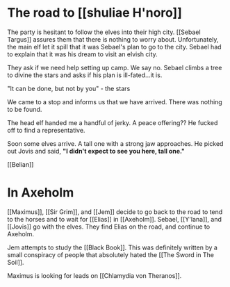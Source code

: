 # The road to [[shuliae H'noro]]
 The party is hesitant to follow the elves into their high city. [[Sebael Targus]] assures them that there is nothing to worry about. Unfortunately, the main elf let it spill that it was Sebael's plan to go to the city. Sebael had to explain that it was his dream to visit an elvish city.

They ask if we need help setting up camp. We say no. Sebael climbs a tree to divine the stars and asks if his plan is ill-fated...it is.

"It can be done, but not by you" - the stars

We came to a stop and informs us that we have arrived. There was nothing to be found.

The head elf handed me a handful of jerky. A peace offering?? He fucked off to find a representative.

Soon some elves arrive. A tall one with a strong jaw approaches. He picked out Jovis and said, **"I didn't expect to see you here, tall one."**  

[[Belian]]


# In Axeholm
[[Maximus]], [[Sir Grim]], and [[Jem]] decide to go back to the road to tend to the horses and to wait for [[Elias]] in [[Axeholm]]. Sebael, [[Y'lana]], and [[Jovis]] go with the elves. They find Elias on the road, and continue to Axeholm.

Jem attempts to study the [[Black Book]]. This was definitely written by a small conspiracy of people that absolutely hated the [[The Sword in The Soil]]. 

Maximus is looking for leads on [[Chlamydia von Theranos]].